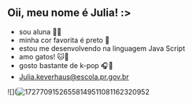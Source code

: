 ## Oii, meu nome é Julia! :>

- sou aluna 📖💌
- minha cor favorita é preto 🖤
- estou me desenvolvendo na linguagem Java Script
- amo gatos! 🐱💙
- gosto bastante de k-pop 🎧🎵
- Julia.keverhaus@escola.pr.gov.br
  
![](![17277091526558149511081162320952](https://github.com/user-attachments/assets/110e0987-50ea-4c21-aa1d-3b60ace93515)

